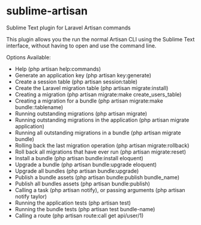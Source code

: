 sublime-artisan
===============

Sublime Text plugin for Laravel Artisan commands

This plugin allows you the run the normal Artisan CLI using the Sublime Text interface, without having to open and use the command line.

Options Available:
- Help (php artisan help:commands)
- Generate an application key (php artisan key:generate)
- Create a session table (php artisan session:table)
- Create the Laravel migration table (php artisan migrate:install)
- Creating a migration	(php artisan migrate:make create_users_table)
- Creating a migration for a bundle	(php artisan migrate:make bundle::tablename)
- Running outstanding migrations (php artisan migrate)
- Running outstanding migrations in the application	(php artisan migrate application)
- Running all outstanding migrations in a bundle (php artisan migrate bundle)
- Rolling back the last migration operation	(php artisan migrate:rollback)
- Roll back all migrations that have ever run (php artisan migrate:reset)
- Install a bundle (php artisan bundle:install eloquent)
- Upgrade a bundle (php artisan bundle:upgrade eloquent)
- Upgrade all bundles	(php artisan bundle:upgrade)
- Publish a bundle assets (php artisan bundle:publish bundle_name)
- Publish all bundles assets (php artisan bundle:publish)
- Calling a task (php artisan notify), or passing arguments (php artisan notify taylor)
- Running the application tests (php artisan test)
- Running the bundle tests (php artisan test bundle-name)
- Calling a route (php artisan route:call get api/user/1)

